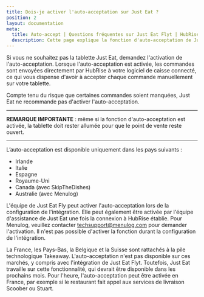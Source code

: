 ```yaml
---
title: Dois-je activer l'auto-acceptation sur Just Eat ?
position: 2
layout: documentation
meta:
  title: Auto-accept | Questions fréquentes sur Just Eat Flyt | HubRise
  description: Cette page explique la fonction d'auto-acceptation de Just Eat lors de la connexion de HubRise à Just Eat Flyt Bridge.
---
```


Si vous ne souhaitez pas la tablette Just Eat, demandez l'activation de l'auto-acceptation. Lorsque l'auto-acceptation est activée, les commandes sont envoyées directement par HubRise à votre logiciel de caisse connecté, ce qui vous dispense d'avoir à accepter chaque commande manuellement sur votre tablette.

Compte tenu du risque que certaines commandes soient manquées, Just Eat ne recommande pas d'activer l'auto-acceptation.

---

**REMARQUE IMPORTANTE** : même si la fonction d'auto-acceptation est activée, la tablette doit rester allumée pour que le point de vente reste ouvert.

---

L’auto-acceptation est disponible uniquement dans les pays suivants :

- Irlande
- Italie
- Espagne
- Royaume-Uni
- Canada (avec SkipTheDishes)
- Australie (avec Menulog)

L'équipe de Just Eat Fly peut activer l'auto-acceptation lors de la configuration de l'intégration. Elle peut également être activée par l'équipe d'assistance de Just Eat une fois la connexion à HubRise établie. Pour Menulog, veuillez contacter [techsupport@menulog.com](mailto:techsupport@menulog.com) pour demander l'activation. Il n'est pas possible d'activer la fonction durant la configuration de l'intégration.

La France, les Pays-Bas, la Belgique et la Suisse sont rattachés à la pile technologique Takeaway. L'auto-acceptation n'est pas disponible sur ces marchés, y compris avec l'intégration de Just Eat Flyt. Toutefois, Just Eat travaille sur cette fonctionnalité, qui devrait être disponible dans les prochains mois. Pour l'heure, l'auto-acceptation peut être activée en France, par exemple si le restaurant fait appel aux services de livraison Scoober ou Stuart.

